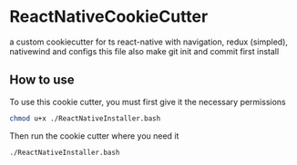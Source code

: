 # ReactNativeCookieCutter
a custom cookiecutter for ts react-native with navigation, redux (simpled), nativewind and configs
this file also make git init and commit first install

## How to use

To use this cookie cutter, you must first give it the necessary permissions

```bash
chmod u+x ./ReactNativeInstaller.bash
```

Then run the cookie cutter where you need it
```bash
./ReactNativeInstaller.bash
```

